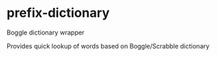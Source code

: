 # prefix-dictionary

Boggle dictionary wrapper

Provides quick lookup of words based on Boggle/Scrabble dictionary